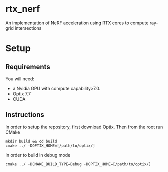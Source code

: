 # rtx_nerf
An implementation of NeRF acceleration using RTX cores to compute ray-grid intersections

# Setup
## Requirements
You will need:
- a Nvidia GPU with compute capability>7.0.
- Optix 7.7
- CUDA

## Instructions
In order to setup the repository, first download Optix. Then from the root run CMake
```
mkdir build && cd build
cmake ../ -DOPTIX_HOME=[/path/to/optix/]
```

In order to build in debug mode
```
cmake ../ -DCMAKE_BUILD_TYPE=Debug -DOPTIX_HOME=[/path/to/optix/]
```
